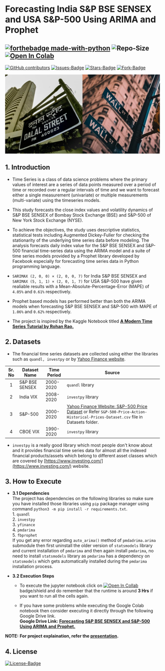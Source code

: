 # Forecasting India S&P BSE SENSEX and USA S&P-500 Using ARIMA and Prophet

[![forthebadge made-with-python](https://img.shields.io/badge/Python-FFD43B?style=for-the-badge&logo=python&logoColor=black)](https://www.python.org/) 
![Repo-Size](https://img.shields.io/github/repo-size/strikersps/Forecasting-India-and-USA-Benchmark-Indices-Using-ARIMA-and-Prophet?color=%23ff0000&style=for-the-badge)
[![Open In Colab](https://colab.research.google.com/assets/colab-badge.svg)](https://colab.research.google.com/drive/19I3GRRTxayNGI_QF6kzAeBcfp6L8lGA-?usp=sharing)
------------------------------------------------------------------------------------------------------------------------------------------------------------------
[![GitHub contributors](https://img.shields.io/github/contributors/strikersps/Forecasting-BSE-SENSEX-and-S-and-P-500-Using-ARIMA-and-Prophet.svg)](https://github.com/strikersps/Forecasting-BSE-SENSEX-and-S-and-P-500-Using-ARIMA-and-Prophet/graphs/contributors)
[![Issues-Badge](https://img.shields.io/github/issues/strikersps/Forecasting-BSE-SENSEX-and-S-and-P-500-Using-ARIMA-and-Prophet?style=plastic)](https://github.com/strikersps/Forecasting-BSE-SENSEX-and-S-and-P-500-Using-ARIMA-and-Prophet/issues)
[![Stars-Badge](https://img.shields.io/github/stars/strikersps/Forecasting-BSE-SENSEX-and-S-and-P-500-Using-ARIMA-and-Prophet?style=plastic)](https://github.com/strikersps/Forecasting-BSE-SENSEX-and-S-and-P-500-Using-ARIMA-and-Prophet/stargazers)
[![Fork-Badge](https://img.shields.io/github/forks/strikersps/Forecasting-BSE-SENSEX-and-S-and-P-500-Using-ARIMA-and-Prophet?style=plastic)](https://github.com/strikersps/Forecasting-India-and-USA-Benchmark-Indices-Using-ARIMA-and-Prophet/network/members)

![Dalal Street and Wall Street Photo](https://github.com/strikersps/Forecasting-BSE-SENSEX-and-S-and-P-500-Using-ARIMA-and-Prophet/blob/main/Dalal-and-Wall-Street.jpg)

## 1. Introduction  
- Time Series is a class of data science problems where the primary values of interest are a series of data points measured over a period of time or recorded over a regular intervals of time and we want to forecast either a single measurement (univariate) or multiple measurements (multi-variate) using the timeseries models. 

- This study forecasts the close index values and volatility dynamics of S&P BSE SENSEX of Bombay Stock Exchange (BSE) and S&P-500 of New York Stock Exchange (NYSE).  

- To achieve the objectives, the study uses descriptive statistics, statistical tests including Augmented Dickey-Fuller for checking the stationarity of the underlying time series data before modeling. The analysis forecasts daily index value for the S&P BSE SENSEX and S&P-500 financial time-series data using the ARIMA model and a suite of time series models provided by a Prophet library developed by Facebook especially for forecasting time series data in Python programming language.  

- `SARIMAX (2, 0, 0) × (2, 0, 0, 7)` for India S&P BSE SENSEX and `SARIMAX (5, 1, 1) × (2, 0, 1, 7)` for USA S&P-500 have given realiable results with a Mean-Absolute-Percentage-Error (MAPE) of `4.05%` and `0.61%` respectively. 

- Prophet based models has performed better than both the ARIMA models when forecasting S&P BSE SENSEX and S&P-500 with MAPE of `1.06%` and `0.62%` respectively.

- The project is inspired by the Kaggle Notebook titled [**A Modern Time Series Tutorial by Rohan Rao.**](https://www.kaggle.com/rohanrao/a-modern-time-series-tutorial)

## 2. Datasets
- The financial time series datasets are collected using either the libraries such as `quandl, investpy` or by [Yahoo Finance website](https://finance.yahoo.com/).  

|Sr. No | Dataset Name  | Time Period | Source |
|:------:| ------------- | ----------- |------ |
|1 | S&P BSE SENSEX  | 2000-2020 | `quandl` library  |
|2 | India VIX  | 2008-2020 | `investpy` library  |
|3 | S&P-500 | 2000-2020 | [Yahoo Finance Website: S&P-500 Price Dataset](https://finance.yahoo.com/quote/%5EGSPC/history?p=%5EGSPC&guccounter=1) or Refer `S&P-500-Price-Action-Historical-Prices-Dataset.csv` file in Datasets folder.| 
|4 | CBOE VIX | 1990-2020 | `investpy` library |

- `investpy` is a really good library which most people don't know about and it provides financial time series data for almost all the indexed financial products/assets which belong to different asset classes which are covered by [https://www.investing.com/](https://www.investing.com/) website. 

## 3. How to Execute  
   - **3.1 Dependencies**  
    The project has dependencies on the following libraries so make sure you have installed those libraries using `pip` package manager using command `python3 -m pip install -r requirements.txt`.  
    1. `quandl`  
    2. `investpy`  
    3. `yfinance`  
    4. `pmdarima`  
    5. `fbprophet`  
    If you get any error regarding `auto_arima()` method of `pmdadrima.arima` submodule then first uninstall the older version of `statsmodels` library and current installation of `pmdarima` and then again install `pmdarima`, no need to install `statsmodels` library as `pmdarima` has a dependency on `statsmodels` which gets automatically installed during the `pmdarima` installation process.

- **3.2 Execution Steps**  
   - To execute the jupyter notebook click on [![Open In Collab](https://colab.research.google.com/assets/colab-badge.svg)](https://colab.research.google.com/drive/19I3GRRTxayNGI_QF6kzAeBcfp6L8lGA-?usp=sharing) badge/shield and do remember that the runtime is around **3 Hrs** if you want to run all the cells again.

  - If you have some problems while executing the Google Colab notebook then consider executing it directly through the following Google Drive link.  
**Google Drive Link:** [**Forecasting S&P BSE SENSEX and S&P-500 Using ARIMA and Prophet.**](https://drive.google.com/drive/folders/17RuDveL9qG37_gbPA2vmt_7HgxCipuMA?usp=sharing)  

**NOTE:** **For project explaination, refer the [presentation](https://drive.google.com/file/d/1wo6zmQd_fzlPBcW3QkmqXxgmvAEN0z9g/view?usp=sharing).**

## 4. License
[![License-Badge](https://img.shields.io/github/license/strikersps/Forecasting-India-and-USA-Benchmark-Indices-Using-ARIMA-and-Prophet?color=red&style=for-the-badge)](https://github.com/strikersps/Forecasting-BSE-SENSEX-and-S-and-P-500-Using-ARIMA-and-Prophet/blob/main/LICENSE)
